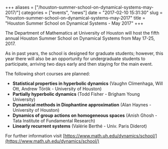 +++
aliases = ["/houston-summer-school-on-dynamical-systems-may-2017/"]
categories = ["events", "news"]
date = "2017-02-10 15:31:30"
slug = "houston-summer-school-on-dynamical-systems-may-2017"
title = "Houston Summer School on Dynamical Systems - May 2017"
+++

The Department of Mathematics at University of Houston will host the
fifth annual Houston Summer School on Dynamical Systems from May 17-25,
2017.

As in past years, the school is designed for graduate students; however,
this year there will also be an opportunity for undergraduate students
to participate, arriving two days early and then staying for the main
event.

The following short courses are planned:

-   **Statistical properties in hyperbolic dynamics** (Vaughn
    Climenhaga, Will Ott, Andrew Török - University of Houston)
-   **Partially hyperbolic dynamics** (Todd Fisher - Brigham Young
    University)
-   **Dynamical methods in Diophantine approximation** (Alan Haynes -
    University of Houston)
-   **Dynamics of group actions on homogeneous spaces** (Anish Ghosh -
    Tata Institute of Fundamental Research)
-   **Linearly recurrent systems** (Valérie Berthé - Univ. Paris
    Diderot)

For further information visit [https://www.math.uh.edu/dynamics/school/](https://www.math.uh.edu/dynamics/school/)
